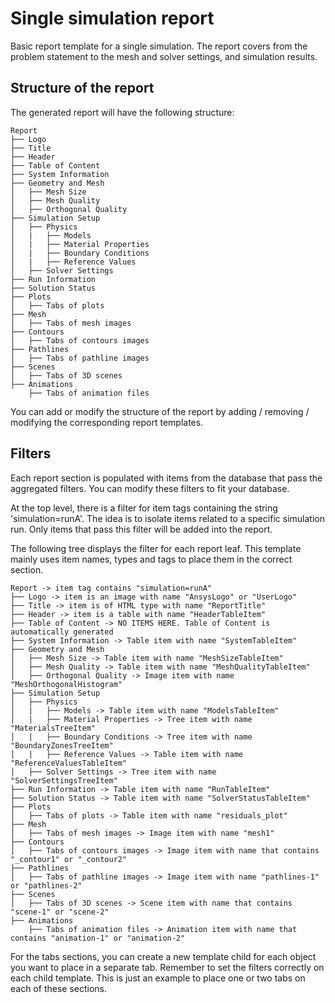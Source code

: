 # Single simulation report

Basic report template for a single simulation. The report covers from the problem statement to the mesh and solver settings, and simulation results.

## Structure of the report

The generated report will have the following structure:

```text
Report
├── Logo
├── Title
├── Header
├── Table of Content
├── System Information
├── Geometry and Mesh
│   ├── Mesh Size
│   ├── Mesh Quality
│   ├── Orthogonal Quality
├── Simulation Setup
│   ├── Physics
│   |   ├── Models
│   |   ├── Material Properties
│   |   ├── Boundary Conditions
│   |   ├── Reference Values
│   ├── Solver Settings
├── Run Information
├── Solution Status
├── Plots
│   ├── Tabs of plots
├── Mesh
│   ├── Tabs of mesh images
├── Contours
│   ├── Tabs of contours images
├── Pathlines
│   ├── Tabs of pathline images
├── Scenes
│   ├── Tabs of 3D scenes
├── Animations
    ├── Tabs of animation files
```

You can add or modify the structure of the report by adding / removing / modifying the corresponding report templates.

## Filters

Each report section is populated with items from the database that pass the aggregated filters. You can modify these filters to fit your database.

At the top level, there is a filter for item tags containing the string 'simulation=runA'. The idea is to isolate items related to a specific simulation run. Only items that pass this filter will be added into the report.

The following tree displays the filter for each report leaf. This template mainly uses item names, types and tags to place them in the correct section.

```text
Report -> item tag contains "simulation=runA"
├── Logo -> item is an image with name "AnsysLogo" or "UserLogo"
├── Title -> item is of HTML type with name "ReportTitle"
├── Header -> item is a table with name "HeaderTableItem"
├── Table of Content -> NO ITEMS HERE. Table of Content is automatically generated
├── System Information -> Table item with name "SystemTableItem"
├── Geometry and Mesh
│   ├── Mesh Size -> Table item with name "MeshSizeTableItem"
│   ├── Mesh Quality -> Table item with name "MeshQualityTableItem"
│   ├── Orthogonal Quality -> Image item with name "MeshOrthogonalHistogram"
├── Simulation Setup
│   ├── Physics
│   |   ├── Models -> Table item with name "ModelsTableItem"
│   |   ├── Material Properties -> Tree item with name "MaterialsTreeItem"
│   |   ├── Boundary Conditions -> Tree item with name "BoundaryZonesTreeItem"
│   |   ├── Reference Values -> Table item with name "ReferenceValuesTableItem"
│   ├── Solver Settings -> Tree item with name "SolverSettingsTreeItem"
├── Run Information -> Table item with name "RunTableItem"
├── Solution Status -> Table item with name "SolverStatusTableItem"
├── Plots
│   ├── Tabs of plots -> Table item with name "residuals_plot"
├── Mesh
│   ├── Tabs of mesh images -> Image item with name "mesh1"
├── Contours
│   ├── Tabs of contours images -> Image item with name that contains "_contour1" or "_contour2"
├── Pathlines
│   ├── Tabs of pathline images -> Image item with name "pathlines-1" or "pathlines-2"
├── Scenes
│   ├── Tabs of 3D scenes -> Scene item with name that contains "scene-1" or "scene-2"
├── Animations
    ├── Tabs of animation files -> Animation item with name that contains "animation-1" or "animation-2"
```

For the tabs sections, you can create a new template child for each object you want to place in a separate tab. Remember to set the filters correctly on each child template. This is just an example to place one or two tabs on each of these sections.